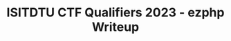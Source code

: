 ---
layout: post
title: ISITDTU CTF Qualifiers 2023 - ezphp Writeup
excerpt: ""
categories: [Writeups]
tags: [web]
---